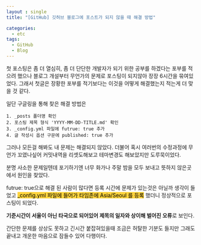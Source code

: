 ```yaml
---
layout : single
title: "[GitHub] 깃허브 블로그에 포스트가 되지 않을 때 해결 방법"

categories:
  - etc
tags:
  - GitHub
  - Blog
---
```


첫 포스팅은 좀 더 열심히, 좀 더 단단한 개발자가 되기 위한 공부를 하겠다는 포부를 적으려 했으나
블로그 개설부터 무언가의 문제로 포스팅이 되지않아 장장 6시간을 묶여있었다.
그래서 첫글은 장황한 포부를 적기보다는 이것을 어떻게 해결했는지 적는게 더 맞을 것 같다. 

일단 구글링을 통해 찾은 해결 방법은

```
1. _posts 폴더명 확인
2. 포스팅 제목 형식 'YYYY-MM-DD-TITLE.md' 확인
3. _config.yml 파일에 futrue: true 추가
4. 글 작성시 옵션 구문에 published: true 추가
```

그러나 모든걸 해봐도 내 문제는 해결되지 않았다.
더불어 혹시 여러번의 수정과정에 무언가 꼬였나싶어 커밋내역을 리셋도해보고 테마변경도 해보았지만 도루묵이었다.

분명 사소한 문제일텐데 포기하기엔 너무 화가나 주말 밤을 모두 보내고
뜻하지 않은곳에서 원인을 찾았다.

futrue: true으로 해결 된 사람이 많다면 등록 시간에 문제가 있는것은 아닐까 생각이 들었고
<mark style='background-color: #ffd33d'>_config.yml 파일에 들어가 타임존에 Asia/Seoul 를 등록</mark>
했더니 정상적으로 포스팅이 되었다.

**기준시간이 서울이 아닌 타국으로 되어있어 제목의 일자와 상이해 벌어진 오류**로 보인다.   

간단한 문제를 상상도 못하고 긴시간 붙잡혀있을때 조금은 허탈한 기분도 들지만
그래도 끝내고 개운한 마음으로 잠들수 있어 다행이다.

